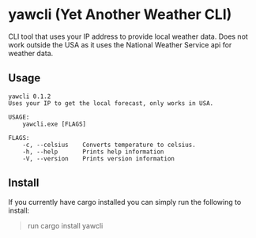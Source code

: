 # yawcli (Yet Another Weather CLI)

CLI tool that uses your IP address to provide local weather data. Does not work outside the USA as it uses the National Weather Service api for weather data.

## Usage

```
yawcli 0.1.2
Uses your IP to get the local forecast, only works in USA.

USAGE:
    yawcli.exe [FLAGS]

FLAGS:
    -c, --celsius    Converts temperature to celsius.
    -h, --help       Prints help information
    -V, --version    Prints version information
```

## Install

If you currently have cargo installed you can simply run the following to install:

> run cargo install yawcli
